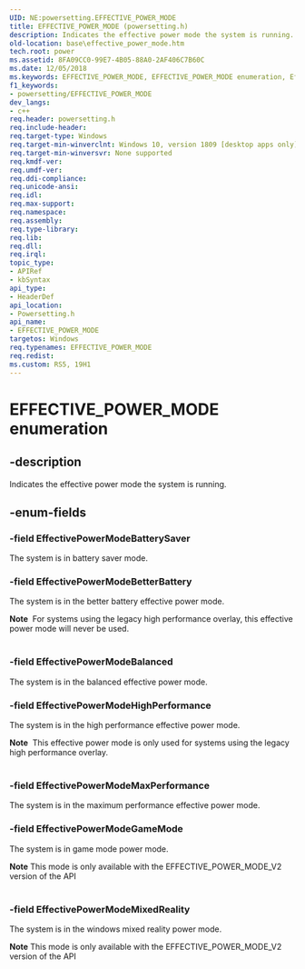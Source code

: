 ```yaml
---
UID: NE:powersetting.EFFECTIVE_POWER_MODE
title: EFFECTIVE_POWER_MODE (powersetting.h)
description: Indicates the effective power mode the system is running.
old-location: base\effective_power_mode.htm
tech.root: power
ms.assetid: 8FA09CC0-99E7-4B05-88A0-2AF406C7B60C
ms.date: 12/05/2018
ms.keywords: EFFECTIVE_POWER_MODE, EFFECTIVE_POWER_MODE enumeration, EffectivePowerModeBalanced, EffectivePowerModeBatterySaver, EffectivePowerModeBetterBattery, EffectivePowerModeHighPerformance, EffectivePowerModeInvalid, EffectivePowerModeMaxPerformance, base.effective_power_mode, powersetting/EFFECTIVE_POWER_MODE, powersetting/EffectivePowerModeBalanced, powersetting/EffectivePowerModeBatterySaver, powersetting/EffectivePowerModeBetterBattery, powersetting/EffectivePowerModeHighPerformance, powersetting/EffectivePowerModeInvalid, powersetting/EffectivePowerModeMaxPerformance
f1_keywords:
- powersetting/EFFECTIVE_POWER_MODE
dev_langs:
- c++
req.header: powersetting.h
req.include-header: 
req.target-type: Windows
req.target-min-winverclnt: Windows 10, version 1809 [desktop apps only]
req.target-min-winversvr: None supported
req.kmdf-ver: 
req.umdf-ver: 
req.ddi-compliance: 
req.unicode-ansi: 
req.idl: 
req.max-support: 
req.namespace: 
req.assembly: 
req.type-library: 
req.lib: 
req.dll: 
req.irql: 
topic_type:
- APIRef
- kbSyntax
api_type:
- HeaderDef
api_location:
- Powersetting.h
api_name:
- EFFECTIVE_POWER_MODE
targetos: Windows
req.typenames: EFFECTIVE_POWER_MODE
req.redist: 
ms.custom: RS5, 19H1
---
```


# EFFECTIVE_POWER_MODE enumeration


## -description


Indicates the effective power mode the system is running.


## -enum-fields




### -field EffectivePowerModeBatterySaver

The system is in battery saver mode.


### -field EffectivePowerModeBetterBattery

The system is in the better battery effective power mode. 

<div class="alert"><b>Note</b>  For systems using the legacy high performance overlay, this effective power mode will never be used.</div>
<div> </div>

### -field EffectivePowerModeBalanced

The system is in the balanced effective power mode.


### -field EffectivePowerModeHighPerformance

The system is in the high performance effective power mode. 

<div class="alert"><b>Note</b>  This effective power mode is only used for systems using the legacy high performance overlay.</div>
<div> </div>

### -field EffectivePowerModeMaxPerformance

The system is in the maximum performance effective power mode.


### -field EffectivePowerModeGameMode

The system is in game mode power mode. 

<div class="alert"><b>Note</b> This mode is only available with the EFFECTIVE_POWER_MODE_V2 version of the API </div>
<div> </div>

### -field EffectivePowerModeMixedReality

The system is in the windows mixed reality power mode. 

<div class="alert"><b>Note</b> This mode is only available with the EFFECTIVE_POWER_MODE_V2 version of the API </div>
<div> </div>
